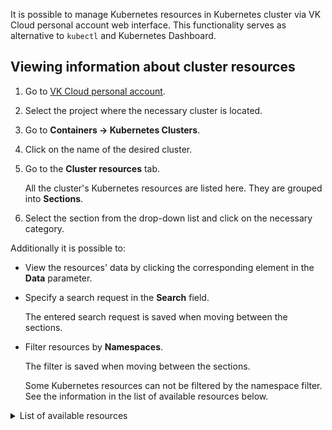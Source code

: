 It is possible to manage Kubernetes resources in Kubernetes cluster via VK Cloud personal account web interface. This functionality serves as alternative to `kubectl` and Kubernetes Dashboard.

## Viewing information about cluster resources

1. Go to [VK Cloud personal account](https://mcs.mail.ru/app/en/).
1. Select the project where the necessary cluster is located.
1. Go to **Containers → Kubernetes Clusters**.
1. Click on the name of the desired cluster.
1. Go to the **Cluster resources** tab.

   All the cluster's Kubernetes resources are listed here. They are grouped into **Sections**.

1. Select the section from the drop-down list and click on the necessary category.

Additionally it is possible to:

- View the resources' data by clicking the corresponding element in the **Data** parameter.

- Specify a search request in the **Search** field.

  The entered search request is saved when moving between the sections.

- Filter resources by **Namespaces**.

  The filter is saved when moving between the sections.

  Some Kubernetes resources can not be filtered by the namespace filter. See the information in the list of available resources below.

<details>
<summary>List of available resources</summary>

<!--prettier-ignore-->
| Resource                                            | Comment                                       |
| --------------------------------------------------- | --------------------------------------------- |
| **Cluster section**                                 |                                               |
| Nodes                                               |                                               |
| Namespaces                                          | Namespace filter is not applicable            |
| Events                                              |                                               |
| **Work load section**                               |                                               |
| Pods                                                |                                               |
| Deployments                                         |                                               |
| DaemonSets                                          |                                               |
| StatefulSets                                        |                                               |
| ReplicaSets                                         |                                               |
| HPA                                                 |                                               |
| Jobs                                                |                                               |
| Cron Jobs                                           |                                               |
| **Configuration section**                           |                                               |
| ConfigMaps                                          |                                               |
| Secrets                                             |                                               |
| **Network section**                                 |                                               |
| Services                                            |                                               |
| Endpoins                                            |                                               |
| Ingresses                                           |                                               |
| **Storage section**                                 |                                               |
| Persistent Volume Claims                            |                                               |
| Persistent Volumes                                  | Namespace filter is not applicable            |
| Storage classes                                     | Namespace filter is not applicable            |
| **Access management section**                       |                                               |
| Service Accounts                                    |                                               |
| Cluster Roles                                       | Namespace filter is not applicable            |
| Roles                                               |                                               |
| Cluster Role Bindings                               | Namespace filter is not applicable            |
| Role Bindings                                       |                                               |

</details>
